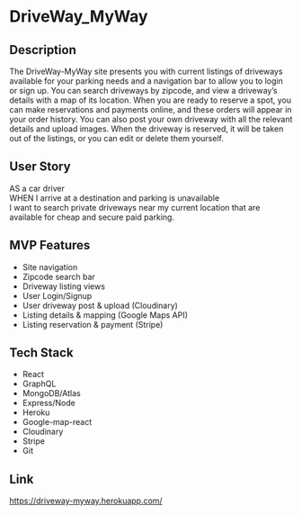 # DriveWay_MyWay

## Description
The DriveWay-MyWay site presents you with current listings of driveways available for your parking needs and a navigation bar to allow you to login or sign up. You can search driveways by zipcode, and view a driveway’s details with a map of its location. When you are ready to reserve a spot, you can make reservations and payments online, and these orders will appear in your order history. You can also post your own driveway with all the relevant details and upload images. When the driveway is reserved, it will be taken out of the listings, or you can edit or delete them yourself.

## User Story
AS a car driver </br>
WHEN I arrive at a destination and parking is unavailable </br>
I want to search private driveways near my current location that are available for cheap and secure paid parking. 

## MVP Features
- Site navigation </br>
- Zipcode search bar </br>
- Driveway listing views </br>
- User Login/Signup </br>
- User driveway post & upload (Cloudinary) </br>
- Listing details & mapping (Google Maps API) </br>
- Listing reservation & payment (Stripe)

## Tech Stack
- React </br>
- GraphQL </br>
- MongoDB/Atlas </br>
- Express/Node </br>
- Heroku </br>
- Google-map-react </br>
- Cloudinary </br>
- Stripe </br>
- Git

## Link
https://driveway-myway.herokuapp.com/
